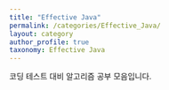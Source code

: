 ```yaml
---
title: "Effective Java"
permalink: /categories/Effective_Java/
layout: category
author_profile: true
taxonomy: Effective Java
---
```


코딩 테스트 대비 알고리즘 공부 모음입니다.
